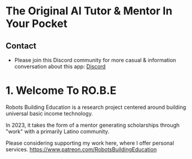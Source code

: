 # The Original AI Tutor & Mentor In Your Pocket

## Contact

- Please join this Discord community for more casual & information conversation about this app: [Discord](https://discord.gg/9kguaaDRmt)

# 1. Welcome To RO.B.E
Robots Building Education is a research project centered 
around building universal basic income technology.

In 2023, it takes the form of a mentor generating scholarships through "work" with a primarily Latino community.

Please considering supporting my work here, where I offer personal services.
https://www.patreon.com/RobotsBuildingEducation


